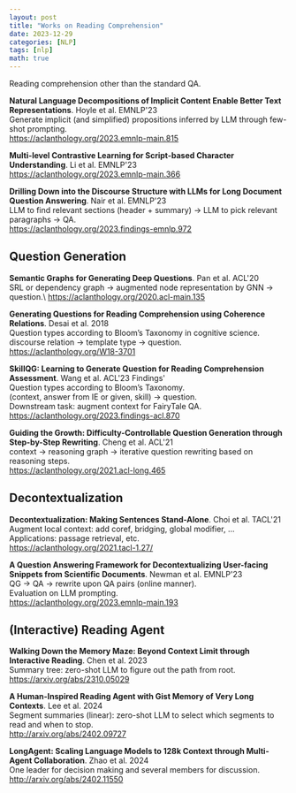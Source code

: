 ```yaml
---
layout: post
title: "Works on Reading Comprehension"
date: 2023-12-29
categories: [NLP]
tags: [nlp]
math: true
---
```


Reading comprehension other than the standard QA.

**Natural Language Decompositions of Implicit Content Enable Better Text Representations**. Hoyle et al. EMNLP'23\
Generate implicit (and simplified) propositions inferred by LLM through few-shot prompting.\
<https://aclanthology.org/2023.emnlp-main.815>

**Multi-level Contrastive Learning for Script-based Character Understanding**. Li et al. EMNLP'23\
<https://aclanthology.org/2023.emnlp-main.366>

**Drilling Down into the Discourse Structure with LLMs for Long Document Question Answering**. Nair et al. EMNLP'23\
LLM to find relevant sections (header + summary) -> LLM to pick relevant paragraphs -> QA.\
<https://aclanthology.org/2023.findings-emnlp.972>

## Question Generation

**Semantic Graphs for Generating Deep Questions**. Pan et al. ACL'20\
SRL or dependency graph -> augmented node representation by GNN -> question.\ 
<https://aclanthology.org/2020.acl-main.135>

**Generating Questions for Reading Comprehension using Coherence Relations**. Desai et al. 2018\
Question types according to Bloom’s Taxonomy in cognitive science.\
discourse relation -> template type -> question.\
<https://aclanthology.org/W18-3701>

**SkillQG: Learning to Generate Question for Reading Comprehension Assessment**. Wang et al. ACL'23 Findings'\
Question types according to Bloom’s Taxonomy.\
(context, answer from IE or given, skill) -> question.\
Downstream task: augment context for FairyTale QA.\
<https://aclanthology.org/2023.findings-acl.870>

**Guiding the Growth: Difficulty-Controllable Question Generation through Step-by-Step Rewriting**. Cheng et al. ACL'21\
context -> reasoning graph -> iterative question rewriting based on reasoning steps.\
<https://aclanthology.org/2021.acl-long.465>

## Decontextualization

**Decontextualization: Making Sentences Stand-Alone**. Choi et al. TACL'21\
Augment local context: add coref, bridging, global modifier, ...\
Applications: passage retrieval, etc.\
<https://aclanthology.org/2021.tacl-1.27/>

**A Question Answering Framework for Decontextualizing User-facing Snippets from Scientific Documents**. Newman et al. EMNLP'23\
QG -> QA -> rewrite upon QA pairs (online manner).\
Evaluation on LLM prompting.\
<https://aclanthology.org/2023.emnlp-main.193>

## (Interactive) Reading Agent

**Walking Down the Memory Maze: Beyond Context Limit through Interactive Reading**. Chen et al. 2023\
Summary tree: zero-shot LLM to figure out the path from root.\
<https://arxiv.org/abs/2310.05029>

**A Human-Inspired Reading Agent with Gist Memory of Very Long Contexts**. Lee et al. 2024\
Segment summaries (linear): zero-shot LLM to select which segments to read and when to stop.\
<http://arxiv.org/abs/2402.09727>

**LongAgent: Scaling Language Models to 128k Context through Multi-Agent Collaboration**. Zhao et al. 2024\
One leader for decision making and several members for discussion.\
<http://arxiv.org/abs/2402.11550>
